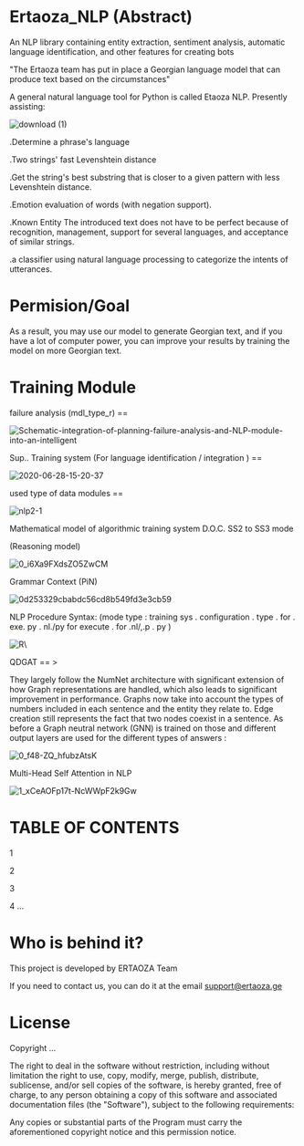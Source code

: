 # Ertaoza_NLP (Abstract)
  
 An NLP library containing entity extraction, sentiment analysis, automatic language identification, and other features for creating bots
 
 "The Ertaoza team has put in place a Georgian language model that can produce text based on the circumstances"
 
 A general natural language tool for Python is called Etaoza NLP. Presently assisting:
 
 ![download (1)](https://user-images.githubusercontent.com/80602473/222292080-714b3e74-f9c0-48a0-9704-ffd8efac6ba0.png)

 
.Determine a phrase's language

.Two strings' fast Levenshtein distance

.Get the string's best substring that is closer to a given pattern with less Levenshtein distance.


.Emotion evaluation of words (with negation support).

.Known Entity The introduced text does not have to be perfect because of recognition, management, support for several languages, and acceptance of similar strings.

.a classifier using natural language processing to categorize the intents of utterances.


# Permision/Goal

As a result, you may use our model to generate Georgian text, and if you have a lot of computer power, you can improve your results by training the model on more Georgian text.


# Training Module

failure analysis (mdl_type_r) ==

![Schematic-integration-of-planning-failure-analysis-and-NLP-module-into-an-intelligent](https://user-images.githubusercontent.com/80602473/222568942-007bfc1b-2853-4ab3-bc28-e404de206b78.png)

Sup.. Training system (For language identification / integration ) ==

![2020-06-28-15-20-37](https://user-images.githubusercontent.com/80602473/222569296-086ea9df-61c0-4025-86db-e637b086ef33.png)

used type of data modules == 

![nlp2-1](https://user-images.githubusercontent.com/80602473/222570234-0901f9f1-569f-459e-834e-9cce11ed465a.png)

Mathematical model of algorithmic training system D.O.C. SS2 to SS3 mode 

(Reasoning model)

![0_i6Xa9FXdsZO5ZwCM](https://user-images.githubusercontent.com/80602473/223413574-edcb5b42-b53e-4579-a3ed-e2d6eb33755e.png)

Grammar Context (PiN)

![0d253329cbabdc56cd8b549fd3e3cb59](https://user-images.githubusercontent.com/80602473/223414141-f98ed475-9862-44e3-bd81-a8c411e36cf6.jpg)

NLP Procedure Syntax: (mode type : training sys . configuration . type . for . exe. py . nl./py for execute . for .nl/,.p . py )

![R](https://user-images.githubusercontent.com/80602473/223417530-b7cffb9d-c32d-42c3-a64d-84113cc15adb.png)\

QDGAT == > 

They largely follow the NumNet architecture with significant extension of how Graph representations are handled, which also leads to significant improvement in performance. Graphs now take into account the types of numbers included in each sentence and the entity they relate to. Edge creation still represents the fact that two nodes coexist in a sentence. As before a Graph neutral network (GNN) is trained on those and different output layers are used for the different types of answers : 

![0_f48-ZQ_hfubzAtsK](https://user-images.githubusercontent.com/80602473/223422509-ca50c8e4-9d52-4042-a767-d189e6762efd.png)

Multi-Head Self Attention in NLP 

![1_xCeAOFp17t-NcWWpF2k9Gw](https://user-images.githubusercontent.com/80602473/223426374-e325bdab-ee90-490c-8173-6c2250beba63.png)



# TABLE OF CONTENTS

1

2

3

4
...

# Who is behind it?

This project is developed by ERTAOZA Team

If you need to contact us, you can do it at the email   support@ertaoza.ge


# License

Copyright ...

The right to deal in the software without restriction, including without limitation the right to use, copy, modify, merge, publish, distribute, sublicense, and/or sell copies of the software, is hereby granted, free of charge, to any person obtaining a copy of this software and associated documentation files (the "Software"), subject to the following requirements:

Any copies or substantial parts of the Program must carry the aforementioned copyright notice and this permission notice.

